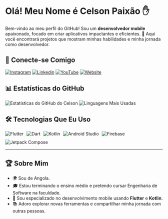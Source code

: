 # **Olá! Meu Nome é Celson Paixão** ✋

Bem-vindo ao meu perfil do GitHub! Sou um **desenvolvedor mobile** apaixonado, focado em criar aplicativos impactantes e eficientes. 🚀 Aqui você encontrará projetos que mostram minhas habilidades e minha jornada como desenvolvedor.


## 📲 **Conecte-se Comigo**

[![Instagram](https://img.shields.io/badge/Instagram-E4405F?style=for-the-badge&logo=instagram&logoColor=white)](https://www.instagram.com/celsonpaixa0/)
[![Linkedin](https://img.shields.io/badge/LinkedIn-0077B5?style=for-the-badge&logo=linkedin&logoColor=white)](https://www.linkedin.com/in/celsonpaixao/)
[![YouTube](https://img.shields.io/badge/YouTube-FF0000?style=for-the-badge&logo=youtube&logoColor=white)](https://www.youtube.com/@celsonpaixa0)
[![Website](https://img.shields.io/badge/Website-000000?style=for-the-badge&logo=About.me&logoColor=white)](https://celsonpaixao.vercel.app/)


## 📊 **Estatísticas do GitHub**

![Estatísticas do GitHub do Celson](https://github-readme-stats.vercel.app/api?username=celsonpaixao&show_icons=true&theme=radical)
![Linguagens Mais Usadas](https://github-readme-stats.vercel.app/api/top-langs/?username=celsonpaixao&layout=compact&theme=radical)



## 🛠️ **Tecnologias Que Eu Uso**

<div style="display: flex; flex-wrap: wrap; gap: 10px;">
 <img alt="Flutter" src="https://img.shields.io/badge/Flutter-02569B?style=for-the-badge&logo=flutter&logoColor=white"/>
 <img alt="Dart" src="https://img.shields.io/badge/Dart-0175C2?style=for-the-badge&logo=dart&logoColor=white"/>
 <img alt="Kotlin" src="https://img.shields.io/badge/Kotlin-0095D5?&style=for-the-badge&logo=kotlin&logoColor=white"/>
 <img alt="Android Studio" src="https://img.shields.io/badge/Android_Studio-3DDC84?style=for-the-badge&logo=android-studio&logoColor=white"/>
 <img alt="Firebase" src="https://img.shields.io/badge/Firebase-FFCA28?style=for-the-badge&logo=firebase&logoColor=black"/>
 <img alt="Jetpack Compose" src="https://img.shields.io/badge/Jetpack%20Compose-4285F4?style=for-the-badge&logo=jetpackcompose&logoColor=white"/>
</div>

---

## 🏆 **Sobre Mim**

- 🌍 Sou de Angola.
- 🎓 Estou terminando o ensino médio e pretendo cursar Engenharia de Software na faculdade.
- 📱 Sou especializado no desenvolvimento mobile usando **Flutter** e **Kotlin**.
- 📚 Adoro explorar novas ferramentas e compartilhar minha jornada com outras pessoas.
